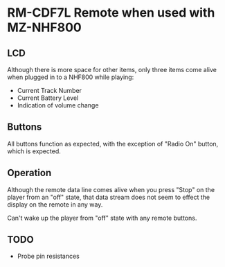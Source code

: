 RM-CDF7L Remote when used with MZ-NHF800
=========================================

## LCD
Although there is more space for other items, only three items come alive when
plugged in to a NHF800 while playing:

  * Current Track Number
  * Current Battery Level
  * Indication of volume change

## Buttons

All buttons function as expected, with the exception of "Radio On" button, which
is expected.

## Operation

Although the remote data line comes alive when you press "Stop" on the player
from an "off" state, that data stream does not seem to effect the display on the
remote in any way.

Can't wake up the player from "off" state with any remote buttons.

## TODO

* Probe pin resistances
